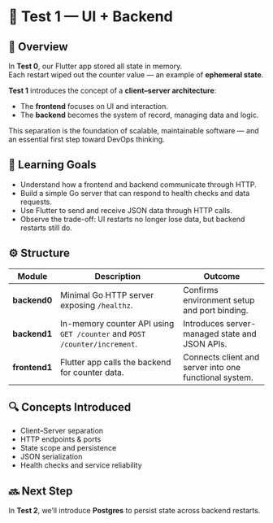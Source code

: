 # 🧩 Test 1 — UI + Backend

## 🧠 Overview

In **Test 0**, our Flutter app stored all state in memory.  
Each restart wiped out the counter value — an example of **ephemeral state**.

**Test 1** introduces the concept of a **client–server architecture**:

- The **frontend** focuses on UI and interaction.
- The **backend** becomes the system of record, managing data and logic.

This separation is the foundation of scalable, maintainable software — and an essential first step toward DevOps thinking.

## 🎯 Learning Goals

- Understand how a frontend and backend communicate through HTTP.
- Build a simple Go server that can respond to health checks and data requests.
- Use Flutter to send and receive JSON data through HTTP calls.
- Observe the trade-off: UI restarts no longer lose data, but backend restarts still do.

## ⚙️ Structure

| Module        | Description                                                               | Outcome                                                |
| ------------- | ------------------------------------------------------------------------- | ------------------------------------------------------ |
| **backend0**  | Minimal Go HTTP server exposing `/healthz`.                               | Confirms environment setup and port binding.           |
| **backend1**  | In-memory counter API using `GET /counter` and `POST /counter/increment`. | Introduces server-managed state and JSON APIs.         |
| **frontend1** | Flutter app calls the backend for counter data.                           | Connects client and server into one functional system. |

## 🔍 Concepts Introduced

- Client–Server separation
- HTTP endpoints & ports
- State scope and persistence
- JSON serialization
- Health checks and service reliability

## 🔜 Next Step

In **Test 2**, we’ll introduce **Postgres** to persist state across backend restarts.
